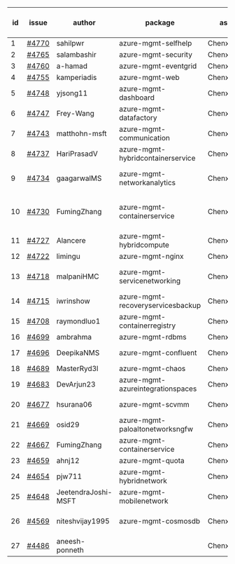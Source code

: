 | id | issue | author | package | assignee | bot advice | created date of issue | target release date | date from target |
| ------ | ------ | ------ | ------ | ------ | ------ | ------ | ------ | :-----: |
| 1 | [#4770](https://github.com/Azure/sdk-release-request/issues/4770) | sahilpwr | azure-mgmt-selfhelp | ChenxiJiang333 |  | 11-16 | 12-22 |  |
| 2 | [#4765](https://github.com/Azure/sdk-release-request/issues/4765) | salambashir | azure-mgmt-security | ChenxiJiang333 | MultiAPI | 11-13 | 12-22 |  |
| 3 | [#4760](https://github.com/Azure/sdk-release-request/issues/4760) | a-hamad | azure-mgmt-eventgrid | ChenxiJiang333 |  | 11-10 | 12-22 |  |
| 4 | [#4755](https://github.com/Azure/sdk-release-request/issues/4755) | kamperiadis | azure-mgmt-web | ChenxiJiang333 |  | 11-10 | 11-24 |  |
| 5 | [#4748](https://github.com/Azure/sdk-release-request/issues/4748) | yjsong11 | azure-mgmt-dashboard | ChenxiJiang333 |  | 11-09 | 11-24 |  |
| 6 | [#4747](https://github.com/Azure/sdk-release-request/issues/4747) | Frey-Wang | azure-mgmt-datafactory | ChenxiJiang333 |  | 11-09 | 11-24 |  |
| 7 | [#4743](https://github.com/Azure/sdk-release-request/issues/4743) | matthohn-msft | azure-mgmt-communication | ChenxiJiang333 | new comment. | 11-09 | 11-24 |  |
| 8 | [#4737](https://github.com/Azure/sdk-release-request/issues/4737) | HariPrasadV | azure-mgmt-hybridcontainerservice | ChenxiJiang333 | HoldOn | 11-08 | 11-24 |  |
| 9 | [#4734](https://github.com/Azure/sdk-release-request/issues/4734) | gaagarwalMS | azure-mgmt-networkanalytics | ChenxiJiang333 | new comment. FirstBeta | 11-08 | 11-24 |  |
| 10 | [#4730](https://github.com/Azure/sdk-release-request/issues/4730) | FumingZhang | azure-mgmt-containerservice | ChenxiJiang333 | duplicated issue  <br> new issue. MultiAPI | 11-08 | 11-24 |  |
| 11 | [#4727](https://github.com/Azure/sdk-release-request/issues/4727) | Alancere | azure-mgmt-hybridcompute | ChenxiJiang333 |  | 11-07 | 11-24 |  |
| 12 | [#4722](https://github.com/Azure/sdk-release-request/issues/4722) | limingu | azure-mgmt-nginx | ChenxiJiang333 |  | 11-06 | 11-24 |  |
| 13 | [#4718](https://github.com/Azure/sdk-release-request/issues/4718) | malpaniHMC | azure-mgmt-servicenetworking | ChenxiJiang333 | new comment. FirstGA | 11-06 | 11-24 |  |
| 14 | [#4715](https://github.com/Azure/sdk-release-request/issues/4715) | iwrinshow | azure-mgmt-recoveryservicesbackup | ChenxiJiang333 | HoldOn | 11-06 | 11-24 |  |
| 15 | [#4708](https://github.com/Azure/sdk-release-request/issues/4708) | raymondluo1 | azure-mgmt-containerregistry | ChenxiJiang333 |  | 11-03 | 11-24 |  |
| 16 | [#4699](https://github.com/Azure/sdk-release-request/issues/4699) | ambrahma | azure-mgmt-rdbms | ChenxiJiang333 |  | 10-30 | 11-24 |  |
| 17 | [#4696](https://github.com/Azure/sdk-release-request/issues/4696) | DeepikaNMS | azure-mgmt-confluent | ChenxiJiang333 | new comment. | 10-30 | 11-24 |  |
| 18 | [#4689](https://github.com/Azure/sdk-release-request/issues/4689) | MasterRyd3l | azure-mgmt-chaos | ChenxiJiang333 | FirstGA | 10-26 | 11-24 |  |
| 19 | [#4683](https://github.com/Azure/sdk-release-request/issues/4683) | DevArjun23 | azure-mgmt-azureintegrationspaces | ChenxiJiang333 | FirstBeta HoldOn | 10-24 | 11-24 |  |
| 20 | [#4677](https://github.com/Azure/sdk-release-request/issues/4677) | hsurana06 | azure-mgmt-scvmm | ChenxiJiang333 | FirstGA HoldOn | 10-23 | 11-24 |  |
| 21 | [#4669](https://github.com/Azure/sdk-release-request/issues/4669) | osid29 | azure-mgmt-paloaltonetworksngfw | ChenxiJiang333 |  | 10-23 | 11-24 |  |
| 22 | [#4667](https://github.com/Azure/sdk-release-request/issues/4667) | FumingZhang | azure-mgmt-containerservice | ChenxiJiang333 | duplicated issue  <br> | 10-20 | 11-24 |  |
| 23 | [#4659](https://github.com/Azure/sdk-release-request/issues/4659) | ahnj12 | azure-mgmt-quota | ChenxiJiang333 |  | 10-17 | 11-24 |  |
| 24 | [#4654](https://github.com/Azure/sdk-release-request/issues/4654) | pjw711 | azure-mgmt-hybridnetwork | ChenxiJiang333 |  | 10-13 | 11-24 |  |
| 25 | [#4648](https://github.com/Azure/sdk-release-request/issues/4648) | JeetendraJoshi-MSFT | azure-mgmt-mobilenetwork | ChenxiJiang333 | new comment. | 10-13 | 11-24 |  |
| 26 | [#4569](https://github.com/Azure/sdk-release-request/issues/4569) | niteshvijay1995 | azure-mgmt-cosmosdb | ChenxiJiang333 | Attention to inconsistent tag | 09-26 | 10-27 |  |
| 27 | [#4486](https://github.com/Azure/sdk-release-request/issues/4486) | aneesh-ponneth |  | ChenxiJiang333 | FirstBeta HoldOn | 08-31 | 09-22 |  |

